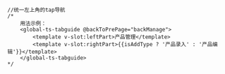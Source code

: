 	//统一左上角的tap导航
	/*
		用法示例：
		<global-ts-tabguide @backToPrePage="backManage">
			<template v-slot:leftPart>产品管理</template>
			<template v-slot:rightPart>{{isAddType ? '产品录入' : '产品编辑'}}</template>
		</global-ts-tabguide>
	*/
